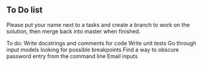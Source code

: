 ## To Do list

Please put your name next to a tasks and create a branch to work on the
solution, then merge back into master when finished.

To do:
Write docstrings and comments for code
Write unit tests
Go through input models looking for possible breakpoints
Find a way to obscure password entry from the command line
Email inputs